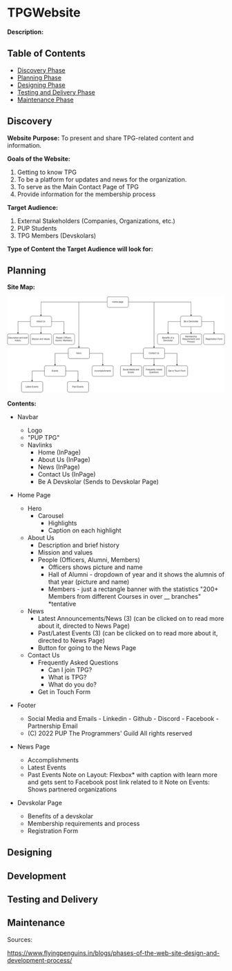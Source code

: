 # TPGWebsite
**Description:**

## Table of Contents
- [Discovery Phase](#discovery)
- [Planning Phase](#planning)
- [Designing Phase](#designing)
- [Testing and Delivery Phase](#testing-and-delivery)
- [Maintenance Phase](#maintenance)

## Discovery
**Website Purpose:** To present and share TPG-related content and information.

**Goals of the Website:** 
1. Getting to know TPG 
2. To be a platform for updates and news for the organization.
3. To serve as the Main Contact Page of TPG
4. Provide information for the membership process

**Target Audience:**
1. External Stakeholders (Companies, Organizations, etc.)
2. PUP Students
3. TPG Members (Devskolars)

**Type of Content the Target Audience will look for:**


## Planning
**Site Map:**

![Site Map](Sitemap.png)

**Contents:**

- Navbar
    - Logo
    - "PUP TPG"
    - Navlinks
        - Home (InPage)
        - About Us (InPage)
        - News (InPage)
        - Contact Us (InPage)
        - Be A Devskolar (Sends to Devskolar Page)

- Home Page
    - Hero
        - Carousel
            - Highlights
            - Caption on each highlight
    - About Us
        - Description and brief history
        - Mission and values
        - People (Officers, Alumni, Members)
            - Officers shows picture and name
            - Hall of Alumni - dropdown of year and it shows the alumnis of that year (picture and name)
            - Members - just a rectangle banner with the statistics "200+ Members from different Courses in over __ branches" *tentative
    - News 
        - Latest Announcements/News (3) (can be clicked on to read more about it, directed to News Page)
        - Past/Latest Events (3) (can be clicked on to read more about it, directed to News Page)
        - Button for going to the News Page
    - Contact Us
        - Frequently Asked Questions
            - Can I join TPG?
            - What is TPG?
            - What do you do?
        - Get in Touch Form

- Footer
    - Social Media and Emails
            - Linkedin
            - Github
            - Discord
            - Facebook
            - Partnership Email
    - (C) 2022 PUP The Programmers' Guild All rights reserved

- News Page
    - Accomplishments
    - Latest Events
    - Past Events
    Note on Layout: Flexbox* with caption with learn more and gets sent to Facebook post link related to it
    Note on Events: Shows partnered organizations

- Devskolar Page
    - Benefits of a devskolar
    - Membership requirements and process
    - Registration Form

## Designing

## Development

## Testing and Delivery

## Maintenance


Sources:

https://www.flyingpenguins.in/blogs/phases-of-the-web-site-design-and-development-process/
